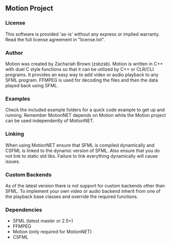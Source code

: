 ## Motion Project

### License
This software is provided 'as-is' without any express or implied warranty. Read the full license agreement in "license.txt".


### Author
Motion was created by Zachariah Brown (zsbzsb). Motion is written in C++ with duel C style functions so that it can be utilized by C++ or CLR/CLI programs. It provides an easy way to add video or audio playback to any SFML program. FFMPEG is used for decoding the files and then the data played back using SFML.


### Examples
Check the included example folders for a quick code example to get up and running. Remember MotionNET depends on Motion while the Motion project can be used independently of MotionNET.

### Linking
When using MotionNET ensure that SFML is compiled dynamically and CSFML is linked to the dynamic version of SFML. Also ensure that you do not link to static std libs. Failure to link everything dynamically will cause issues.

### Custom Backends
As of the latest version there is not support for custom backends other than SFML. To implement your own video or audio backend inherit from one of the playback base classes and override the required functions.

### Dependencies
* SFML (latest master or 2.5+)
* FFMPEG
* Motion (only required for MotionNET)
* CSFML
